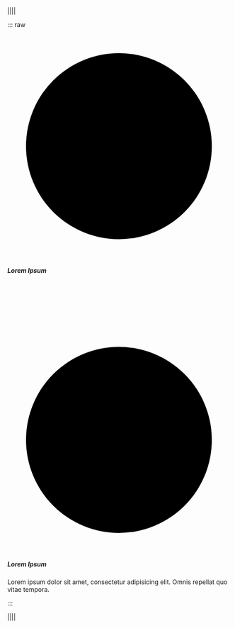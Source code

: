 ||||

::: raw
<div class="simple-animated-card animate-on-hover">
    <div class="card-content">
        <svg class="card-icon" viewBox="0 0 24 24">
            <circle cx="12" cy="12" r="10" />
        </svg>
        <h5>Lorem Ipsum</h5>
    </div>
</div>

<br /><br /><br /><br /><br />

<div class="simple-animated-card animate-on-hover">
    <div class="card-content">
        <svg class="card-icon" viewBox="0 0 24 24">
            <circle cx="12" cy="12" r="10" />
        </svg>
        <h5>Lorem Ipsum</h5>
    </div>
    <div class="card-content">
        <p>Lorem ipsum dolor sit amet, consectetur adipisicing elit. Omnis repellat quo vitae tempora.</p>
    </div>
</div>
:::

||||

<style lang="scss">
@import "theme";
@import "workbench";
</style>